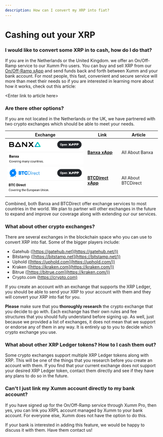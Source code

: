 ```yaml
---
description: How can I convert my XRP into fiat?
---
```


# Cashing out your XRP

### **I would like to convert some XRP in to cash, how do I do that?**

If you are in the Netherlands or the United Kingdom. we offer an On/Off-Ramp service to our Xumm Pro users. You can buy and sell XRP from our [On/Off-Ramp xApp](https://xumm.app/detect/xapp:xumm.onofframp) and send funds back and forth between Xumm and your bank account. For most people, this fast, convenient and secure service will more than meet their needs so if you are interested in learning more about how it works, check out this article:

\<Enter link to article here>

### **Are there other options?**

If you are not located in the Netherlands or the UK, we have partnered with two crypto exchanges which should be able to meet your needs.

| Exchange                                | Link                                                                           | Article             |
| --------------------------------------- | ------------------------------------------------------------------------------ | ------------------- |
| ![](../.gitbook/assets/image.png)       | ****[**Banxa xApp**](https://xumm.app/detect/xapp:banxa.onofframp)****         | All About Banxa     |
| ![](<../.gitbook/assets/image (5).png>) | ****[**BTCDirect xApp**](https://xumm.app/detect/xapp:btcdirect.onofframp)**** | All About BTCDirect |
|                                         |                                                                                |                     |

Combined, both Banxa and BTCDirect offer exchange services to most countries in the world. We plan to partner will other exchanges in the future to expand and improve our coverage along with extending our our services.

### What about other crypto exchanges?

There are several exchanges in the blockchain space who you can use to convert XRP into fiat. Some of the bigger players include:

* Gatehub ([https://gatehub.net](https://gatehub.net/))
* Bitstamp ([https://bitstamp.net](https://bitstamp.net/))
* Uphold ([https://uphold.com](https://uphold.com/))
* Kraken ([https://kraken.com](https://kraken.com/))
* Bitrue ([https://bitrue.com](https://kraken.com/))
* Crypto.com ([https://crypto.com)](https://kraken.com/)

If you create an account with an exchange that supports the XRP Ledger, you should be able to send your XRP to your account with them and they will convert your XRP into fiat for you.

**Please** make sure that you **thoroughly research** the crypto exchange that you decide to go with. Each exchange has their own rules and fee structures that you should fully understand before signing up. As well, just because we provided a list of exchanges, it does not mean that we support or endorse any of them in any way. It is entirely up to you to decide which crypto exchange you use.

&#x20;

### **What about other XRP Ledger tokens? How to I cash them out?**

Some crypto exchanges support multiple XRP Ledger tokens along with XRP. This will be one of the things that you research before you create an account with them. If you find that your current exchange does not support your desired XRP Ledger token, contact them directly and see if they have any plans to do so in the future.

&#x20;

### **Can't I just link my Xumm account directly to my bank account?**

If you have signed up for the On/Off-Ramp service through Xumm Pro, then yes, you can link you XRPL account managed by Xumm to your bank account. For everyone else, Xumm does not have the option to do this.

If your bank is interested in adding this feature, we would be happy to discuss it with them. Have them contact us!

&#x20;
